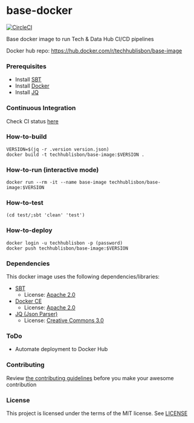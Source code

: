 # base-docker

[![CircleCI](https://circleci.com/gh/TechhubLisbon/base-docker.svg?style=svg)](https://circleci.com/gh/TechhubLisbon/base-docker)

Base docker image to run Tech & Data Hub CI/CD pipelines

Docker hub repo: https://hub.docker.com/r/techhublisbon/base-image

### Prerequisites

* Install [SBT](https://www.scala-sbt.org/download.html)
* Install [Docker](https://docs.docker.com/install/linux/docker-ce/ubuntu/) 
* Install [JQ](https://stedolan.github.io/jq/download/)

### Continuous Integration

Check CI status [here](https://circleci.com/gh/techhublisbon/base-docker)

### How-to-build
```
VERSION=$(jq -r .version version.json)
docker build -t techhublisbon/base-image:$VERSION .
```

### How-to-run (interactive mode)
```
docker run --rm -it --name base-image techhublisbon/base-image:$VERSION
```

### How-to-test
```
(cd test/;sbt 'clean' 'test')
```

### How-to-deploy
```
docker login -u techhublisbon -p (password)
docker push techhublisbon/base-image:$VERSION
```

### Dependencies
This docker image uses the following dependencies/libraries:
* [SBT](https://github.com/sbt/sbt)
  * License: [Apache 2.0](https://github.com/sbt/sbt/blob/develop/LICENSE)
* [Docker CE](https://github.com/docker/docker-ce)
  * License: [Apache 2.0](https://github.com/docker/docker-ce/blob/master/components/engine/LICENSE)
* [JQ (Json Parser)]()
  * License: [Creative Commons 3.0](https://github.com/stedolan/jq/blob/master/COPYING)

### ToDo
* Automate deployment to Docker Hub

### Contributing

Review [the contributing guidelines](CONTRIBUTING.md) before you make your awesome contribution

### License

This project is licensed under the terms of the MIT license. See [LICENSE](LICENSE) 